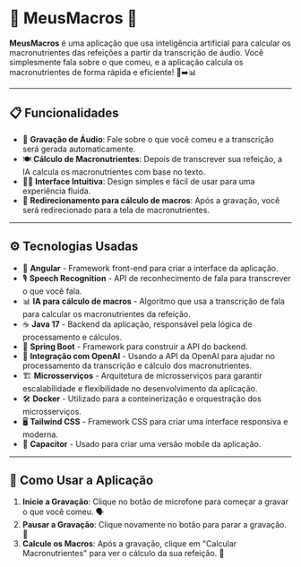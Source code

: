# 🥑 **MeusMacros** 🍗

**MeusMacros** é uma aplicação que usa inteligência artificial para calcular os macronutrientes das refeições a partir da transcrição de áudio. Você simplesmente fala sobre o que comeu, e a aplicação calcula os macronutrientes de forma rápida e eficiente! 💬➡️📊

---

## 📋 **Funcionalidades**

- 🎤 **Gravação de Áudio**: Fale sobre o que você comeu e a transcrição será gerada automaticamente.
- 🍽️ **Cálculo de Macronutrientes**: Depois de transcrever sua refeição, a IA calcula os macronutrientes com base no texto.
- 🧑‍💻 **Interface Intuitiva**: Design simples e fácil de usar para uma experiência fluida.
- 🚀 **Redirecionamento para cálculo de macros**: Após a gravação, você será redirecionado para a tela de macronutrientes.

---

## ⚙️ **Tecnologias Usadas**

- 🧠 **Angular** - Framework front-end para criar a interface da aplicação.
- 🎙️ **Speech Recognition** - API de reconhecimento de fala para transcrever o que você fala.
- 📊 **IA para cálculo de macros** - Algoritmo que usa a transcrição de fala para calcular os macronutrientes da refeição.
- ☕ **Java 17** - Backend da aplicação, responsável pela lógica de processamento e cálculos.
- 🔧 **Spring Boot** - Framework para construir a API do backend.
- 🤖 **Integração com OpenAI** - Usando a API da OpenAI para ajudar no processamento da transcrição e cálculo dos macronutrientes.
- 🏗️ **Microsserviços** - Arquitetura de microsserviços para garantir escalabilidade e flexibilidade no desenvolvimento da aplicação.
- 🛠️ **Docker** - Utilizado para a conteinerização e orquestração dos microsserviços.
- 🖥️ **Tailwind CSS** - Framework CSS para criar uma interface responsiva e moderna.
- 📱 **Capacitor** - Usado para criar uma versão mobile da aplicação.

---

## 📱 **Como Usar a Aplicação**

1. **Inicie a Gravação**: Clique no botão de microfone para começar a gravar o que você comeu. 🗣️
2. **Pausar a Gravação**: Clique novamente no botão para parar a gravação. 📜
3. **Calcule os Macros**: Após a gravação, clique em "Calcular Macronutrientes" para ver o cálculo da sua refeição. 🍴
